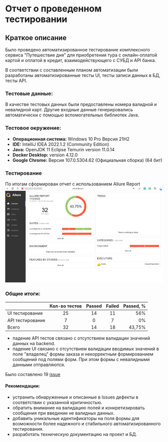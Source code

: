 # Отчет о проведенном тестировании
## Краткое описание
Было проведено автоматизированное тестирование комплексного сервиса "Путешествие дня" для приобретения тура
с онлайн-оплатой картой и оплатой в кредит, взаимодействующего с СУБД и API банка.

В соответствии с составленным планом автоматизации были разработаны автоматизированные тесты UI,
тесты записи данных в БД, тесты API.

### Тестовые данные:
В качестве тестовых данных были предоставлены номера валидной и невалидной карт. 
Другие входные данные генерировались автоматически с помощью вспомогательных библиотек Java.

### Тестовое окружение:
* **Операционная система:** Windows 10 Pro Версия 21H2
* **IDE:** IntelliJ IDEA 2022.1.2 (Community Edition)
*  **Java:** OpenJDK 11 Eclipse Temurin version 11.0.14
* **Docker Desktop:** version 4.12.0
* **Google Chrome:** Версия 107.0.5304.62 (Официальная сборка) (64 бит)

### Тестирование

По итогам сформирован отчет с использованием Allure Report ![отчет с использованием Allure Report](https://github.com/VisYar/CourseProjectQAv3/blob/master/reports/Allure%20Report.png)

### Общие итоги:

|                  | Кол-во тестов | Passed | Failed | Passed, % |
|:-----------------|:-------------:|:------:|:------:|----------:|
| UI тестирование  |      25       |   14   |   11   |       56% |
| API тестирование |       7       |   0    |   7    |        0% |
| Всего            |      32       |   14   |   18   |    43,75% |

- падение API тестов связано с отсутствием валидации значений данных на backend.
- падение UI связано с отсутствием валидации вводимых значений в поле "владелец" формы заказа и некорректным формированием 
сообщений под полями форм. При этом формы с невалидными данными отправляются.

Было составлено 19 [issue](https://github.com/molottva/Diploma/issues)

#### Рекомендации:
- устранить обнаруженные и описанные в Issues дефекты в соответствии с указанной критичностью.
- обратить внимание на валидацию полей и конкретизировать сообщения при введинии не валидных данных.
- добавить уникальные идентификаторы на поля формы для возможности более надежного и стабильного автоматизированного тестирования.
- разработать техническую документацию на проект и БД.
